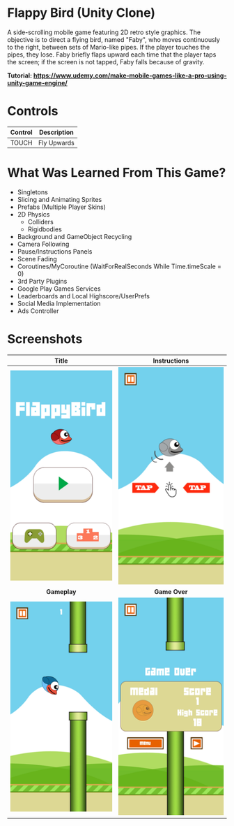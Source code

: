 # Flappy Bird (Unity Clone)
A side-scrolling mobile game featuring 2D retro style graphics. The objective is to direct a flying bird, named "Faby", who moves continuously to the right, between sets of Mario-like pipes. If the player touches the pipes, they lose. Faby briefly flaps upward each time that the player taps the screen; if the screen is not tapped, Faby falls because of gravity.

**Tutorial: https://www.udemy.com/make-mobile-games-like-a-pro-using-unity-game-engine/**

# Controls
Control | Description
------- | -----------
TOUCH | Fly Upwards

# What Was Learned From This Game?
- Singletons
- Slicing and Animating Sprites
- Prefabs (Multiple Player Skins)
- 2D Physics
    - Colliders
    - Rigidbodies
- Background and GameObject Recycling
- Camera Following
- Pause/Instructions Panels
- Scene Fading
- Coroutines/MyCoroutine (WaitForRealSeconds While Time.timeScale = 0)
- 3rd Party Plugins
- Google Play Games Services
- Leaderboards and Local Highscore/UserPrefs
- Social Media Implementation
- Ads Controller

# Screenshots
Title | Instructions
:---: | :----------:
<img src="/Screenshots/Title.jpg"> | <img src="/Screenshots/Instructions.jpg">
**Gameplay** | **Game Over**
<img src="/Screenshots/Gameplay.jpg"> | <img src="/Screenshots/GameOver.jpg">
